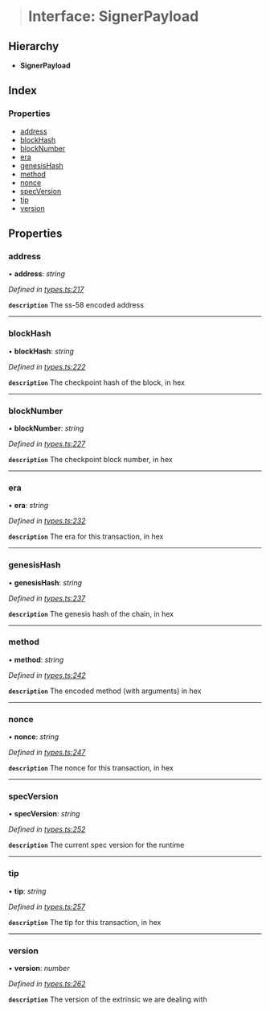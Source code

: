 > # Interface: SignerPayload

## Hierarchy

* **SignerPayload**

## Index

### Properties

* [address](_types_.signerpayload.md#address)
* [blockHash](_types_.signerpayload.md#blockhash)
* [blockNumber](_types_.signerpayload.md#blocknumber)
* [era](_types_.signerpayload.md#era)
* [genesisHash](_types_.signerpayload.md#genesishash)
* [method](_types_.signerpayload.md#method)
* [nonce](_types_.signerpayload.md#nonce)
* [specVersion](_types_.signerpayload.md#specversion)
* [tip](_types_.signerpayload.md#tip)
* [version](_types_.signerpayload.md#version)

## Properties

###  address

• **address**: *string*

*Defined in [types.ts:217](https://github.com/polkadot-js/api/blob/35622a9/packages/api/src/types.ts#L217)*

**`description`** The ss-58 encoded address

___

###  blockHash

• **blockHash**: *string*

*Defined in [types.ts:222](https://github.com/polkadot-js/api/blob/35622a9/packages/api/src/types.ts#L222)*

**`description`** The checkpoint hash of the block, in hex

___

###  blockNumber

• **blockNumber**: *string*

*Defined in [types.ts:227](https://github.com/polkadot-js/api/blob/35622a9/packages/api/src/types.ts#L227)*

**`description`** The checkpoint block number, in hex

___

###  era

• **era**: *string*

*Defined in [types.ts:232](https://github.com/polkadot-js/api/blob/35622a9/packages/api/src/types.ts#L232)*

**`description`** The era for this transaction, in hex

___

###  genesisHash

• **genesisHash**: *string*

*Defined in [types.ts:237](https://github.com/polkadot-js/api/blob/35622a9/packages/api/src/types.ts#L237)*

**`description`** The genesis hash of the chain, in hex

___

###  method

• **method**: *string*

*Defined in [types.ts:242](https://github.com/polkadot-js/api/blob/35622a9/packages/api/src/types.ts#L242)*

**`description`** The encoded method (with arguments) in hex

___

###  nonce

• **nonce**: *string*

*Defined in [types.ts:247](https://github.com/polkadot-js/api/blob/35622a9/packages/api/src/types.ts#L247)*

**`description`** The nonce for this transaction, in hex

___

###  specVersion

• **specVersion**: *string*

*Defined in [types.ts:252](https://github.com/polkadot-js/api/blob/35622a9/packages/api/src/types.ts#L252)*

**`description`** The current spec version for  the runtime

___

###  tip

• **tip**: *string*

*Defined in [types.ts:257](https://github.com/polkadot-js/api/blob/35622a9/packages/api/src/types.ts#L257)*

**`description`** The tip for this transaction, in hex

___

###  version

• **version**: *number*

*Defined in [types.ts:262](https://github.com/polkadot-js/api/blob/35622a9/packages/api/src/types.ts#L262)*

**`description`** The version of the extrinsic we are dealing with